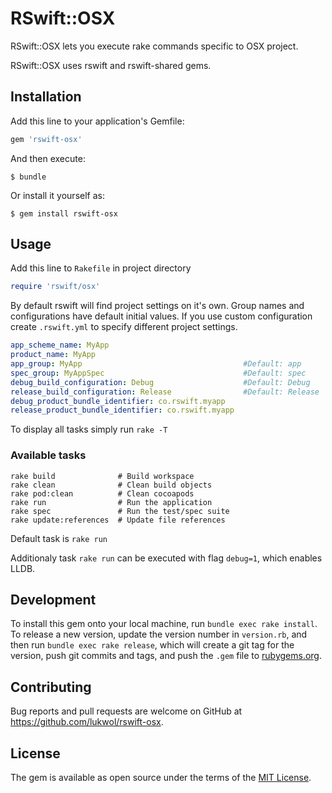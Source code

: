 # RSwift::OSX

RSwift::OSX lets you execute rake commands specific to OSX project.

RSwift::OSX uses rswift and rswift-shared gems.

## Installation

Add this line to your application's Gemfile:

```ruby
gem 'rswift-osx'
```

And then execute:

    $ bundle

Or install it yourself as:

    $ gem install rswift-osx

## Usage

Add this line to `Rakefile` in project directory

```ruby
require 'rswift/osx'
```

By default rswift will find project settings on it's own.
Group names and configurations have default initial values.
If you use custom configuration create `.rswift.yml` to specify different project settings.

```yml
app_scheme_name: MyApp
product_name: MyApp
app_group: MyApp                                    #Default: app
spec_group: MyAppSpec                               #Default: spec
debug_build_configuration: Debug                    #Default: Debug
release_build_configuration: Release                #Default: Release
debug_product_bundle_identifier: co.rswift.myapp
release_product_bundle_identifier: co.rswift.myapp
```

To display all tasks simply run `rake -T`

### Available tasks

```
rake build              # Build workspace
rake clean              # Clean build objects
rake pod:clean          # Clean cocoapods
rake run                # Run the application
rake spec               # Run the test/spec suite
rake update:references  # Update file references
```

Default task is `rake run`

Additionaly task `rake run` can be executed with flag `debug=1`, which enables LLDB.

## Development

To install this gem onto your local machine, run `bundle exec rake install`. To release a new version, update the version number in `version.rb`, and then run `bundle exec rake release`, which will create a git tag for the version, push git commits and tags, and push the `.gem` file to [rubygems.org](https://rubygems.org).

## Contributing

Bug reports and pull requests are welcome on GitHub at https://github.com/lukwol/rswift-osx.


## License

The gem is available as open source under the terms of the [MIT License](http://opensource.org/licenses/MIT).

